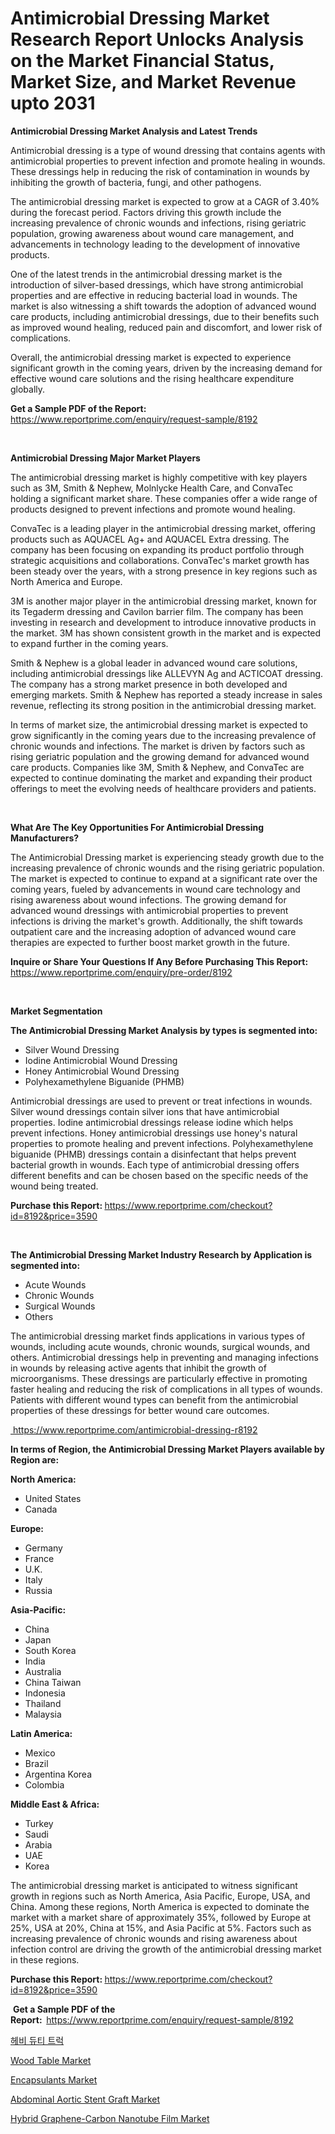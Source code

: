 <p><h1>Antimicrobial Dressing Market Research Report Unlocks Analysis on the Market Financial Status, Market Size, and Market Revenue upto 2031</h1></p><p><strong>Antimicrobial Dressing Market Analysis and Latest Trends</strong></p>
<p><p>Antimicrobial dressing is a type of wound dressing that contains agents with antimicrobial properties to prevent infection and promote healing in wounds. These dressings help in reducing the risk of contamination in wounds by inhibiting the growth of bacteria, fungi, and other pathogens.</p><p>The antimicrobial dressing market is expected to grow at a CAGR of 3.40% during the forecast period. Factors driving this growth include the increasing prevalence of chronic wounds and infections, rising geriatric population, growing awareness about wound care management, and advancements in technology leading to the development of innovative products.</p><p>One of the latest trends in the antimicrobial dressing market is the introduction of silver-based dressings, which have strong antimicrobial properties and are effective in reducing bacterial load in wounds. The market is also witnessing a shift towards the adoption of advanced wound care products, including antimicrobial dressings, due to their benefits such as improved wound healing, reduced pain and discomfort, and lower risk of complications.</p><p>Overall, the antimicrobial dressing market is expected to experience significant growth in the coming years, driven by the increasing demand for effective wound care solutions and the rising healthcare expenditure globally.</p></p>
<p><strong>Get a Sample PDF of the Report:&nbsp;</strong> <a href="https://www.reportprime.com/enquiry/request-sample/8192">https://www.reportprime.com/enquiry/request-sample/8192</a></p>
<p>&nbsp;</p>
<p><strong>Antimicrobial Dressing Major Market Players</strong></p>
<p><p>The antimicrobial dressing market is highly competitive with key players such as 3M, Smith & Nephew, Molnlycke Health Care, and ConvaTec holding a significant market share. These companies offer a wide range of products designed to prevent infections and promote wound healing.</p><p>ConvaTec is a leading player in the antimicrobial dressing market, offering products such as AQUACEL Ag+ and AQUACEL Extra dressing. The company has been focusing on expanding its product portfolio through strategic acquisitions and collaborations. ConvaTec's market growth has been steady over the years, with a strong presence in key regions such as North America and Europe.</p><p>3M is another major player in the antimicrobial dressing market, known for its Tegaderm dressing and Cavilon barrier film. The company has been investing in research and development to introduce innovative products in the market. 3M has shown consistent growth in the market and is expected to expand further in the coming years.</p><p>Smith & Nephew is a global leader in advanced wound care solutions, including antimicrobial dressings like ALLEVYN Ag and ACTICOAT dressing. The company has a strong market presence in both developed and emerging markets. Smith & Nephew has reported a steady increase in sales revenue, reflecting its strong position in the antimicrobial dressing market.</p><p>In terms of market size, the antimicrobial dressing market is expected to grow significantly in the coming years due to the increasing prevalence of chronic wounds and infections. The market is driven by factors such as rising geriatric population and the growing demand for advanced wound care products. Companies like 3M, Smith & Nephew, and ConvaTec are expected to continue dominating the market and expanding their product offerings to meet the evolving needs of healthcare providers and patients.</p></p>
<p>&nbsp;</p>
<p><strong>What Are The Key Opportunities For Antimicrobial Dressing Manufacturers?</strong></p>
<p><p>The Antimicrobial Dressing market is experiencing steady growth due to the increasing prevalence of chronic wounds and the rising geriatric population. The market is expected to continue to expand at a significant rate over the coming years, fueled by advancements in wound care technology and rising awareness about wound infections. The growing demand for advanced wound dressings with antimicrobial properties to prevent infections is driving the market's growth. Additionally, the shift towards outpatient care and the increasing adoption of advanced wound care therapies are expected to further boost market growth in the future.</p></p>
<p><strong>Inquire or Share Your Questions If Any Before Purchasing This Report:</strong> <a href="https://www.reportprime.com/enquiry/pre-order/8192">https://www.reportprime.com/enquiry/pre-order/8192</a></p>
<p>&nbsp;</p>
<p><strong>Market Segmentation</strong></p>
<p><strong>The Antimicrobial Dressing Market Analysis by types is segmented into:</strong></p>
<p><ul><li>Silver Wound Dressing</li><li>Iodine Antimicrobial Wound Dressing</li><li>Honey Antimicrobial Wound Dressing</li><li>Polyhexamethylene Biguanide (PHMB)</li></ul></p>
<p><p>Antimicrobial dressings are used to prevent or treat infections in wounds. Silver wound dressings contain silver ions that have antimicrobial properties. Iodine antimicrobial dressings release iodine which helps prevent infections. Honey antimicrobial dressings use honey's natural properties to promote healing and prevent infections. Polyhexamethylene biguanide (PHMB) dressings contain a disinfectant that helps prevent bacterial growth in wounds. Each type of antimicrobial dressing offers different benefits and can be chosen based on the specific needs of the wound being treated.</p></p>
<p><strong>Purchase this Report:&nbsp;</strong><a href="https://www.reportprime.com/checkout?id=8192&price=3590">https://www.reportprime.com/checkout?id=8192&price=3590</a></p>
<p>&nbsp;</p>
<p><strong>The Antimicrobial Dressing Market Industry Research by Application is segmented into:</strong></p>
<p><ul><li>Acute Wounds</li><li>Chronic Wounds</li><li>Surgical Wounds</li><li>Others</li></ul></p>
<p><p>The antimicrobial dressing market finds applications in various types of wounds, including acute wounds, chronic wounds, surgical wounds, and others. Antimicrobial dressings help in preventing and managing infections in wounds by releasing active agents that inhibit the growth of microorganisms. These dressings are particularly effective in promoting faster healing and reducing the risk of complications in all types of wounds. Patients with different wound types can benefit from the antimicrobial properties of these dressings for better wound care outcomes.</p></p>
<p><a href="https://www.reportprime.com/antimicrobial-dressing-r8192">&nbsp;https://www.reportprime.com/antimicrobial-dressing-r8192</a></p>
<p><strong>In terms of Region, the Antimicrobial Dressing Market Players available by Region are:</strong></p>
<p>
    <p> <strong> North America: </strong>
        <ul>
            <li>United States</li>
            <li>Canada</li>
        </ul>
        </p> 
    <p> <strong> Europe: </strong>
        <ul>
            <li>Germany</li>
            <li>France</li>
            <li>U.K.</li>
            <li>Italy</li>
            <li>Russia</li>
        </ul>
        </p> 
    <p> <strong> Asia-Pacific: </strong>
        <ul>
            <li>China</li>
            <li>Japan</li>
            <li>South Korea</li>
            <li>India</li>
            <li>Australia</li>
            <li>China Taiwan</li>
            <li>Indonesia</li>
            <li>Thailand</li>
            <li>Malaysia</li>
        </ul>
        </p> 
    <p> <strong> Latin America: </strong>
        <ul>
            <li>Mexico</li>
            <li>Brazil</li>
            <li>Argentina Korea</li>
            <li>Colombia</li>
        </ul>
        </p> 
    <p> <strong> Middle East & Africa: </strong>
        <ul>
            <li>Turkey</li>
            <li>Saudi</li>
            <li>Arabia</li>
            <li>UAE</li>
            <li>Korea</li>
        </ul>
    </p>
    </p>
<p><p>The antimicrobial dressing market is anticipated to witness significant growth in regions such as North America, Asia Pacific, Europe, USA, and China. Among these regions, North America is expected to dominate the market with a market share of approximately 35%, followed by Europe at 25%, USA at 20%, China at 15%, and Asia Pacific at 5%. Factors such as increasing prevalence of chronic wounds and rising awareness about infection control are driving the growth of the antimicrobial dressing market in these regions.</p></p>
<p><strong>Purchase this Report: </strong><a href="https://www.reportprime.com/checkout?id=8192&price=3590">https://www.reportprime.com/checkout?id=8192&price=3590</a></p>
<p>&nbsp;<strong>Get a Sample PDF of the Report:&nbsp;&nbsp;</strong><a href="https://www.reportprime.com/enquiry/request-sample/8192">https://www.reportprime.com/enquiry/request-sample/8192</a></p>
<p><strong></strong></p>
<p><p><a href="https://github.com/fredrickeglers/Market-Research-Report-List-1/blob/main/706487820869.md">헤비 듀티 트럭</a></p><p><a href="https://funky-papaya-cf4.notion.site/Wood-Table-Market-Analysis-Its-CAGR-Market-Segmentation-and-Global-Industry-Overview-84b2c3f0440f4b5da51386e4555fa5f5">Wood Table Market</a></p><p><a href="https://issuu.com/reportprime-2/docs/encapsulants-market-size-2030.pptx">Encapsulants Market</a></p><p><a href="https://github.com/Chiragrp22/Market-Research-Report-List-4/blob/main/abdominal-aortic-stent-graft-market.md">Abdominal Aortic Stent Graft Market</a></p><p><a href="https://www.linkedin.com/pulse/hybrid-graphene-carbon-nanotube-film-market-share-amp-new-trends-wpqdf?trackingId=iFcBjrKOZdybepk9JWqPdw%3D%3D">Hybrid Graphene-Carbon Nanotube Film Market</a></p></p>